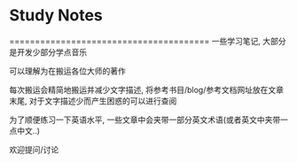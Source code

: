 # Study Notes

=======================================
一些学习笔记, 大部分是开发少部分学点音乐

可以理解为在搬运各位大师的著作

每次搬运会精简地搬运并减少文字描述, 将参考书目/blog/参考文档网址放在文章末尾, 对于文字描述少而产生困惑的可以进行查阅

为了顺便练习一下英语水平, 一些文章中会夹带一部分英文术语(或者英文中夹带一点中文..)

欢迎提问/讨论
